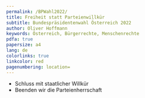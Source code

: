 ```yaml
---
permalink: /BPWahl2022/
title: Freiheit statt Parteienwillkür
subtitle: Bundespräsidentenwahl Österreich 2022
author: Oliver Hoffmann
keywords: Österreich, Bürgerrechte, Menschenrechte
pdfa: true
papersize: a4
lang: de
colorlinks: true
linkcolor: red
pagenumbering: location=
---
```


* Schluss mit staatlicher Willkür
* Beenden wir die Parteienherrschaft
